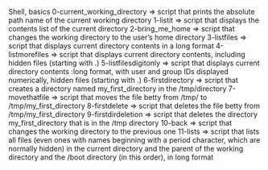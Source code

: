 Shell, basics
0-current_working_directory => script that prints the absolute path name of the current working directory
1-listit => script that displays the contents list of the current directory
2-bring_me_home => script that changes the working directory to the user’s home directory
3-listfiles => script that displays current directory contents in a long format
4-listmorefiles => script that displays current directory contents, including hidden files (starting with .)
5-listfilesdigitonly => script that displays current directory contents :long format, with user and group IDs displayed numerically, hidden files (starting with .)
6-firstdirectory => script that creates a directory named my_first_directory in the /tmp/directory
7-movethatfile => script that moves the file betty from /tmp/ to /tmp/my_first_directory
8-firstdelete => script that deletes the file betty from /tmp/my_first_directory
9-firstdirdeletion => script that deletes the directory my_first_directory that is in the /tmp directory
10-back => script that changes the working directory to the previous one
11-lists => script that lists all files (even ones with names beginning with a period character, which are normally hidden) in the current directory and the parent of the working directory and the /boot directory (in this order), in long format
